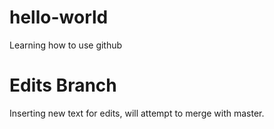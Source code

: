 # hello-world
Learning how to use github 

# Edits Branch
Inserting new text for edits, will attempt to merge with master.
